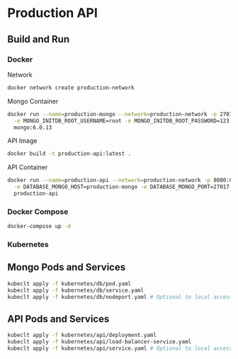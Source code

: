 # Production API

## Build and Run

### Docker

Network
```bash
docker network create production-network
```

Mongo Container
```bash
docker run --name=production-mongo --network=production-network -p 27017:27017 -d \
  -e MONGO_INITDB_ROOT_USERNAME=root -e MONGO_INITDB_ROOT_PASSWORD=123 \
  mongo:6.0.13
```

API Image
```bash
docker build -t production-api:latest .
```

API Container
```bash
docker run --name=production-api --network=production-network -p 8080:8080 -d \
  -e DATABASE_MONGO_HOST=production-mongo -e DATABASE_MONGO_PORT=27017 -e DATABASE_MONGO_USERNAME=root -e DATABASE_MONGO_PASSWORD=123 \
  production-api
```

### Docker Compose
```bash
docker-compose up -d
```

### Kubernetes

## Mongo Pods and Services
```bash
kubeclt apply -f kubernetes/db/pod.yaml
kubeclt apply -f kubernetes/db/service.yaml
kubeclt apply -f kubernetes/db/nodeport.yaml # Optional to local access
```

## API Pods and Services
```bash
kubeclt apply -f kubernetes/api/deployment.yaml
kubeclt apply -f kubernetes/api/load-balancer-service.yaml
kubeclt apply -f kubernetes/api/service.yaml # Optional to local access
```

